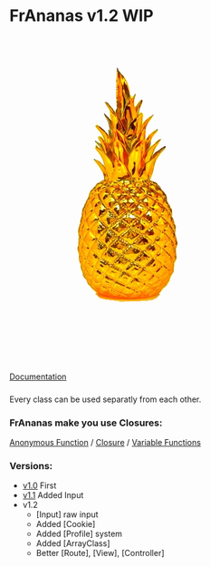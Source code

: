 # FrAnanas v1.2 WIP
![frananas](frananas.png)

[Documentation](https://doc0160.github.io/FrAnanas/)

### 
Every class can be used separatly from each other.

### FrAnanas make you use Closures:
[Anonymous Function](http://php.net/manual/en/functions.anonymous.php)
/
[Closure](http://php.net/manual/en/class.closure.php)
/
[Variable Functions](http://php.net/manual/en/functions.variable-functions.php)

### Versions:
* [v1.0](https://github.com/Doc0160/FrAnanas/tree/v1.0) First
* [v1.1](https://github.com/Doc0160/FrAnanas/tree/v1.1) Added Input
* v1.2
    * [Input] raw input
    * Added [Cookie]
    * Added [Profile] system
    * Added [ArrayClass]
    * Better [Route], [View], [Controller]


